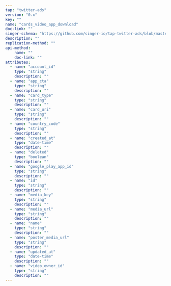 ```yaml
---
tap: "twitter-ads"
version: "0.x"
key: ""
name: "cards_video_app_download"
doc-link: ""
singer-schema: "https://github.com/singer-io/tap-twitter-ads/blob/master/tap_twitter_ads/schemas/cards_video_app_download.json"
description: ""
replication-method: ""
api-method:
    name: ""
    doc-link: ""
attributes:
  - name: "account_id"
    type: "string"
    description: ""
  - name: "app_cta"
    type: "string"
    description: ""
  - name: "card_type"
    type: "string"
    description: ""
  - name: "card_uri"
    type: "string"
    description: ""
  - name: "country_code"
    type: "string"
    description: ""
  - name: "created_at"
    type: "date-time"
    description: ""
  - name: "deleted"
    type: "boolean"
    description: ""
  - name: "google_play_app_id"
    type: "string"
    description: ""
  - name: "id"
    type: "string"
    description: ""
  - name: "media_key"
    type: "string"
    description: ""
  - name: "media_url"
    type: "string"
    description: ""
  - name: "name"
    type: "string"
    description: ""
  - name: "poster_media_url"
    type: "string"
    description: ""
  - name: "updated_at"
    type: "date-time"
    description: ""
  - name: "video_owner_id"
    type: "string"
    description: ""
---
```

